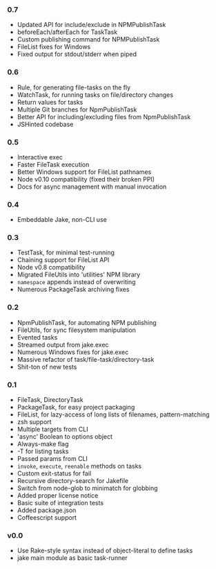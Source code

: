 ### 0.7
+ Updated API for include/exclude in NPMPublishTask
+ beforeEach/afterEach for TaskTask
+ Custom publishing command for NPMPublishTask
+ FileList fixes for Windows
+ Fixed output for stdout/stderr when piped

### 0.6
+ Rule, for generating file-tasks on the fly
+ WatchTask, for running tasks on file/directory changes
+ Return values for tasks
+ Multiple Git branches for NpmPublishTask
+ Better API for including/excluding files from NpmPublishTask
+ JSHinted codebase

### 0.5
+ Interactive exec
+ Faster FileTask execution
+ Better Windows support for FileList pathnames
+ Node v0.10 compatibility (fixed their broken PPI)
+ Docs for async management with manual invocation

### 0.4
+ Embeddable Jake, non-CLI use

### 0.3
+ TestTask, for minimal test-running
+ Chaining support for FileList API
+ Node v0.8 compatibility
+ Migrated FileUtils into 'utilities' NPM library
+ `namespace` appends instead of overwriting
+ Numerous PackageTask archiving fixes

### 0.2
+ NpmPublishTask, for automating NPM publishing
+ FileUtils, for sync filesystem manipulation
+ Evented tasks
+ Streamed output from jake.exec
+ Numerous Windows fixes for jake.exec
+ Massive refactor of task/file-task/directory-task
+ Shit-ton of new tests

### 0.1
+ FileTask, DirectoryTask
+ PackageTask, for easy project packaging
+ FileList, for lazy-access of long lists of filenames, pattern-matching
+ zsh support
+ Multiple targets from CLI
+ 'async' Boolean to options object
+ Always-make flag
+ -T for listing tasks
+ Passed params from CLI
+ `invoke`, `execute`, `reenable` methods on tasks
+ Custom exit-status for fail
+ Recursive directory-search for Jakefile
+ Switch from node-glob to minimatch for globbing
+ Added proper license notice
+ Basic suite of integration tests
+ Added package.json
+ Coffeescript support

### v0.0
+ Use Rake-style syntax instead of object-literal to define tasks
+ jake main module as basic task-runner
